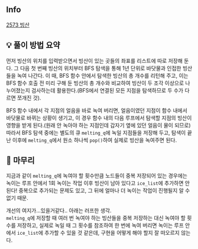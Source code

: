## Info
[2573 빙산](https://www.acmicpc.net/problem/2573)

## 💡 풀이 방법 요약
먼저 빙산의 위치를 입력받으면서 빙산이 있는 곳들의 좌표를 리스트에 따로 저장해 둔다. 그 다음 첫 번째 빙산의 위치부터 BFS 탐색을 통해 1년 단위로 바닷물과 인접한 빙산들을 녹여 나간다. 이 때, BFS 함수 안에서 탐색한 빙산의 총 개수를 리턴해 주고, 이는 BFS 함수 호출 전 미리 구해 둔 빙산의 총 개수와 비교하여 빙산이 두 조각 이상으로 나누어졌는지 검사하는데 활용한다.(BFS에서 연결된 모든 지점을 탐색하므로 두 수가 다르면 쪼개진 것).  
  
BFS 함수 내에서 각 지점의 얼음을 바로 녹여 버리면, 얼음이였던 지점이 함수 내에서 바닷물로 바뀌는 상황이 생기고, 이 경우 함수 내의 다음 루프에서 탐색할 지점의 빙산이 영향을 받게 된다.(원래 안 녹아야 하는 지점인데 갑자기 옆에 있던 얼음이 물이 되므로) 따라서 BFS 탐색 중에는 별도의 큐 `melting_q`에 녹일 지점들을 저장해 두고, 탐색이 끝난 이후에 `melting_q`에서 원소 하나씩 `pop()`하여 실제로 빙산을 녹여주면 된다.

## 🙂 마무리
지금과 같이 `melting_q`에 녹여야 할 횟수만큼 노드들이 중복 저장되어 있는 경우에는 녹이는 루프 안에서 1회 녹이는 작업 이후 빙산이 남아 있다고 `ice_list`에 추가하면 안 된다! 중복으로 추가되는 문제도 있고, 그 뒤에 얼마나 더 녹이는 작업이 진행될지 알 수 없기 때문.

개선의 여지가...있을거같다.. 아래는 러프한 생각.  
`melting_q`에 저장할 때 여러 번 녹여야 하는 빙산들을 중복 저장하는 대신 녹여야 할 횟수를 저장하고, 실제로 녹일 때 그 횟수를 참조하여 한 번에 녹여 버리면 녹이는 루프 안에서 `ice_list`에 추가할 수 있을 것 같은데, 구현을 어떻게 해야 할지 잘 떠오르지 않는다.  

